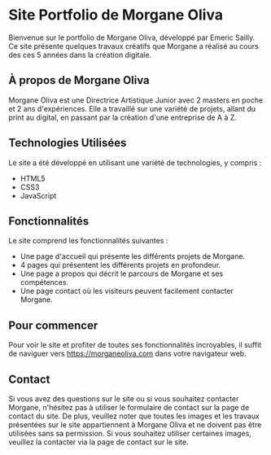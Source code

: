# Site Portfolio de Morgane Oliva 

Bienvenue sur le portfolio de Morgane Oliva, développé par Emeric Sailly. 
Ce site présente quelques travaux créatifs que Morgane a réalisé au cours des ces 5 années dans la création digitale.

## À propos de Morgane Oliva

Morgane Oliva est une Directrice Artistique Junior avec 2 masters en poche et 2 ans d'expériences. Elle a travaillé sur une variété de projets, allant du print au digital, en passant par la création d'une entreprise de A à Z. 

## Technologies Utilisées 

Le site a été développé en utilisant une variété de technologies, y compris :

- HTML5
- CSS3
- JavaScript

## Fonctionnalités

Le site comprend les fonctionnalités suivantes :

- Une page d'accueil qui présente les différents projets de Morgane.
- 4 pages qui présentent les différents projets en profondeur.
- Une page a propos qui décrit le parcours de Morgane et ses compétences.
- Une page contact où les visiteurs peuvent facilement contacter Morgane.

## Pour commencer

Pour voir le site et profiter de toutes ses fonctionnalités incroyables, il suffit de naviguer vers https://morganeoliva.com dans votre navigateur web.

## Contact 

Si vous avez des questions sur le site ou si vous souhaitez contacter Morgane, n'hésitez pas à utiliser le formulaire de contact sur la page de contact du site. De plus, veuillez noter que toutes les images et les travaux présentées sur le site appartiennent à Morgane Oliva et ne doivent pas être utilisées sans sa permission. Si vous souhaitez utiliser certaines images, veuillez la contacter via la page de contact sur le site.

